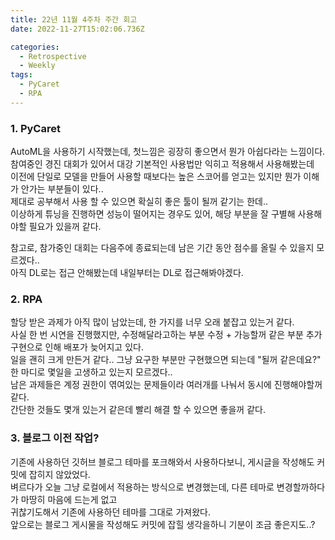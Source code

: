 ```yaml
---
title: 22년 11월 4주차 주간 회고
date: 2022-11-27T15:02:06.736Z

categories:
  - Retrospective
  - Weekly
tags:
  - PyCaret
  - RPA
---
```


### 1. PyCaret
AutoML을 사용하기 시작했는데, 첫느낌은 굉장히 좋으면서 뭔가 아쉽다라는 느낌이다.  
참여중인 경진 대회가 있어서 대강 기본적인 사용법만 익히고 적용해서 사용해봤는데  
이전에 단일로 모델을 만들어 사용할 때보다는 높은 스코어를 얻고는 있지만 뭔가 이해가 안가는 부분들이 있다..  
제대로 공부해서 사용 할 수 있으면 확실히 좋은 툴이 될꺼 같기는 한데..  
이상하게 튜닝을 진행하면 성능이 떨어지는 경우도 있어, 해당 부분을 잘 구별해 사용해야할 필요가 있을꺼 같다.

참고로, 참가중인 대회는 다음주에 종료되는데 남은 기간 동안 점수를 올릴 수 있을지 모르겠다..  
아직 DL로는 접근 안해봤는데 내일부터는 DL로 접근해봐야겠다.  

### 2. RPA
할당 받은 과제가 아직 많이 남았는데, 한 가지를 너무 오래 붙잡고 있는거 같다.  
사실 한 번 시연을 진행했지만, 수정해달라고하는 부분 수정 + 가능할꺼 같은 부분 추가 구현으로 인해 배포가 늦어지고 있다.  
일을 괜히 크게 만든거 같다.. 그냥 요구한 부분만 구현했으면 되는데 "될꺼 같은데요?" 한 마디로 몇일을 고생하고 있는지 모르겠다..  
남은 과제들은 계정 권한이 엮여있는 문제들이라 여러개를 나눠서 동시에 진행해야할꺼 같다.  
간단한 것들도 몇개 있는거 같은데 빨리 해결 할 수 있으면 좋을꺼 같다.

### 3. 블로그 이전 작업?
기존에 사용하던 깃허브 블로그 테마를 포크해와서 사용하다보니, 게시글을 작성해도 커밋에 잡히지 않았었다.  
벼르다가 오늘 그냥 로컬에서 적용하는 방식으로 변경했는데, 다른 테마로 변경할까하다가 마땅히 마음에 드는게 없고  
귀찮기도해서 기존에 사용하던 테마를 그대로 가져왔다.  
앞으로는 블로그 게시물을 작성해도 커밋에 잡힐 생각을하니 기분이 조금 좋은지도..?